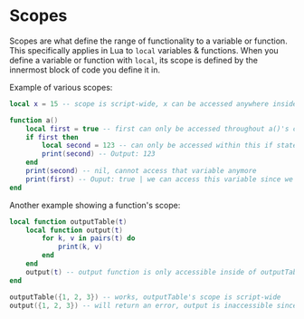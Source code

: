 # Scopes

Scopes are what define the range of functionality to a variable or function. This specifically applies in Lua to `local` variables & functions. When you define a variable or function with `local`, its scope is defined by the innermost block of code you define it in.

Example of various scopes:

```lua
local x = 15 -- scope is script-wide, x can be accessed anywhere inside of this script

function a()
    local first = true -- first can only be accessed throughout a()'s code block
    if first then
        local second = 123 -- can only be accessed within this if statement
        print(second) -- Output: 123
    end
    print(second) -- nil, cannot access that variable anymore
    print(first) -- Ouput: true | we can access this variable since we're still inside of the function's code block
end
```

Another example showing a function's scope:

```lua
local function outputTable(t)
    local function output(t)
        for k, v in pairs(t) do
            print(k, v)
        end
    end
    output(t) -- output function is only accessible inside of outputTable
end

outputTable({1, 2, 3}) -- works, outputTable's scope is script-wide
output({1, 2, 3}) -- will return an error, output is inaccessible since it's not inside the current scope, it is inside of outputTable. 
```

